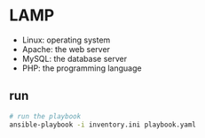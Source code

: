 # LAMP

- Linux: operating system
- Apache: the web server
- MySQL: the database server
- PHP: the programming language

## run

``` bash
# run the playbook
ansible-playbook -i inventory.ini playbook.yaml
```
